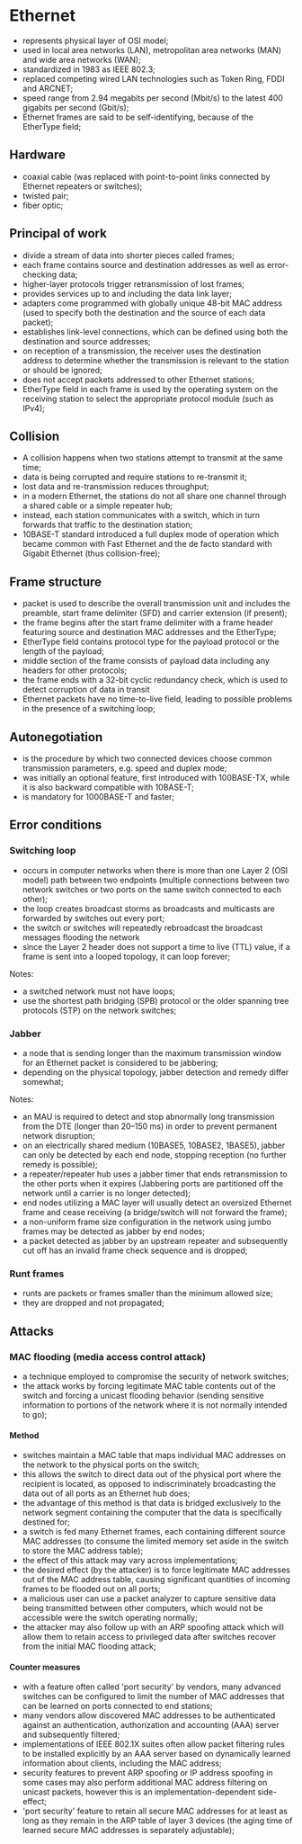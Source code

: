 # Ethernet

- represents physical layer of OSI model;
- used in local area networks (LAN), metropolitan area networks (MAN) and wide area networks (WAN);
- standardized in 1983 as IEEE 802.3;
- replaced competing wired LAN technologies such as Token Ring, FDDI and ARCNET;
- speed range from 2.94 megabits per second (Mbit/s) to the latest 400 gigabits per second (Gbit/s);
- Ethernet frames are said to be self-identifying, because of the EtherType field;

## Hardware

- coaxial cable (was replaced with point-to-point links connected by Ethernet repeaters or switches);
- twisted pair;
- fiber optic;

## Principal of work

- divide a stream of data into shorter pieces called frames;
- each frame contains source and destination addresses as well as error-checking data;
- higher-layer protocols trigger retransmission of lost frames;
- provides services up to and including the data link layer;
- adapters come programmed with globally unique 48-bit MAC address (used to specify both the destination and the source of each data packet);
- establishes link-level connections, which can be defined using both the destination and source addresses;
- on reception of a transmission, the receiver uses the destination address to determine whether the transmission is relevant to the station or should be ignored;
- does not accept packets addressed to other Ethernet stations;
- EtherType field in each frame is used by the operating system on the receiving station to select the appropriate protocol module (such as IPv4);

## Collision

- A collision happens when two stations attempt to transmit at the same time;
- data is being corrupted and require stations to re-transmit it;
- lost data and re-transmission reduces throughput;
- in a modern Ethernet, the stations do not all share one channel through a shared cable or a simple repeater hub;
- instead, each station communicates with a switch, which in turn forwards that traffic to the destination station;
- 10BASE-T standard introduced a full duplex mode of operation which became common with Fast Ethernet and the de facto standard with Gigabit Ethernet (thus collision-free);

## Frame structure

- packet is used to describe the overall transmission unit and includes the preamble, start frame delimiter (SFD) and carrier extension (if present);
- the frame begins after the start frame delimiter with a frame header featuring source and destination MAC addresses and the EtherType; 
- EtherType field contains protocol type for the payload protocol or the length of the payload;
- middle section of the frame consists of payload data including any headers for other protocols;
- the frame ends with a 32-bit cyclic redundancy check, which is used to detect corruption of data in transit
- Ethernet packets have no time-to-live field, leading to possible problems in the presence of a switching loop;

## Autonegotiation

- is the procedure by which two connected devices choose common transmission parameters, e.g. speed and duplex mode;
- was initially an optional feature, first introduced with 100BASE-TX, while it is also backward compatible with 10BASE-T;
- is mandatory for 1000BASE-T and faster;

## Error conditions

### Switching loop

- occurs in computer networks when there is more than one Layer 2 (OSI model) path between two endpoints (multiple connections between two network switches or two ports on the same switch connected to each other);
- the loop creates broadcast storms as broadcasts and multicasts are forwarded by switches out every port;
- the switch or switches will repeatedly rebroadcast the broadcast messages flooding the network 
- since the Layer 2 header does not support a time to live (TTL) value, if a frame is sent into a looped topology, it can loop forever;

Notes:

- a switched network must not have loops;
- use the shortest path bridging (SPB) protocol or the older spanning tree protocols (STP) on the network switches;

### Jabber

- a node that is sending longer than the maximum transmission window for an Ethernet packet is considered to be jabbering;
- depending on the physical topology, jabber detection and remedy differ somewhat;

Notes:

- an MAU is required to detect and stop abnormally long transmission from the DTE (longer than 20–150 ms) in order to prevent permanent network disruption;
- on an electrically shared medium (10BASE5, 10BASE2, 1BASE5), jabber can only be detected by each end node, stopping reception (no further remedy is possible);
- a repeater/repeater hub uses a jabber timer that ends retransmission to the other ports when it expires (Jabbering ports are partitioned off the network until a carrier is no longer detected);
- end nodes utilizing a MAC layer will usually detect an oversized Ethernet frame and cease receiving (a bridge/switch will not forward the frame);
- a non-uniform frame size configuration in the network using jumbo frames may be detected as jabber by end nodes;
- a packet detected as jabber by an upstream repeater and subsequently cut off has an invalid frame check sequence and is dropped;

### Runt frames

- runts are packets or frames smaller than the minimum allowed size;
- they are dropped and not propagated;

## Attacks

### MAC flooding (media access control attack)

- a technique employed to compromise the security of network switches;
- the attack works by forcing legitimate MAC table contents out of the switch and forcing a unicast flooding behavior (sending sensitive information to portions of the network where it is not normally intended to go);

#### Method

- switches maintain a MAC table that maps individual MAC addresses on the network to the physical ports on the switch;
- this allows the switch to direct data out of the physical port where the recipient is located, as opposed to indiscriminately broadcasting the data out of all ports as an Ethernet hub does;
- the advantage of this method is that data is bridged exclusively to the network segment containing the computer that the data is specifically destined for;
- a switch is fed many Ethernet frames, each containing different source MAC addresses (to consume the limited memory set aside in the switch to store the MAC address table);
- the effect of this attack may vary across implementations;
- the desired effect (by the attacker) is to force legitimate MAC addresses out of the MAC address table, causing significant quantities of incoming frames to be flooded out on all ports;
- a malicious user can use a packet analyzer to capture sensitive data being transmitted between other computers, which would not be accessible were the switch operating normally;
- the attacker may also follow up with an ARP spoofing attack which will allow them to retain access to privileged data after switches recover from the initial MAC flooding attack;

#### Counter measures

- with a feature often called 'port security' by vendors, many advanced switches can be configured to limit the number of MAC addresses that can be learned on ports connected to end stations;
- many vendors allow discovered MAC addresses to be authenticated against an authentication, authorization and accounting (AAA) server and subsequently filtered;
- implementations of IEEE 802.1X suites often allow packet filtering rules to be installed explicitly by an AAA server based on dynamically learned information about clients, including the MAC address;
- security features to prevent ARP spoofing or IP address spoofing in some cases may also perform additional MAC address filtering on unicast packets, however this is an implementation-dependent side-effect;
- 'port security' feature to retain all secure MAC addresses for at least as long as they remain in the ARP table of layer 3 devices (the aging time of learned secure MAC addresses is separately adjustable);



